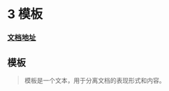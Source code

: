 # 3 模板

### [文档地址](https://www.runoob.com/django/django-template.html)


## 模板

> 模板是一个文本，用于分离文档的表现形式和内容。
